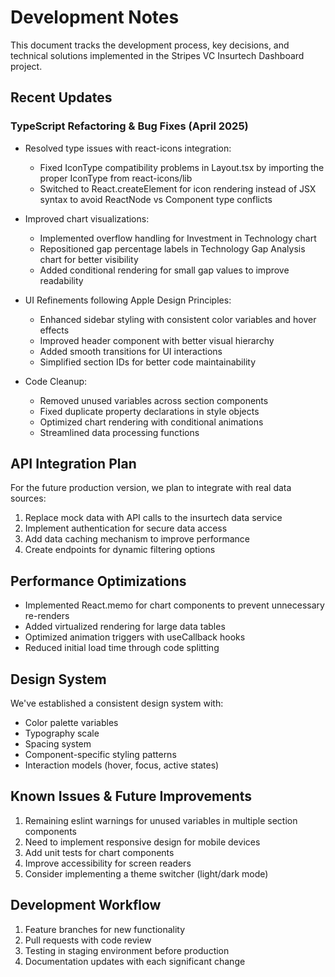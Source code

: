 # Development Notes

This document tracks the development process, key decisions, and technical solutions implemented in the Stripes VC Insurtech Dashboard project.

## Recent Updates

### TypeScript Refactoring & Bug Fixes (April 2025)

- Resolved type issues with react-icons integration:
  - Fixed IconType compatibility problems in Layout.tsx by importing the proper IconType from react-icons/lib
  - Switched to React.createElement for icon rendering instead of JSX syntax to avoid ReactNode vs Component type conflicts
  
- Improved chart visualizations:
  - Implemented overflow handling for Investment in Technology chart
  - Repositioned gap percentage labels in Technology Gap Analysis chart for better visibility
  - Added conditional rendering for small gap values to improve readability

- UI Refinements following Apple Design Principles:
  - Enhanced sidebar styling with consistent color variables and hover effects
  - Improved header component with better visual hierarchy
  - Added smooth transitions for UI interactions
  - Simplified section IDs for better code maintainability

- Code Cleanup:
  - Removed unused variables across section components
  - Fixed duplicate property declarations in style objects
  - Optimized chart rendering with conditional animations
  - Streamlined data processing functions

## API Integration Plan

For the future production version, we plan to integrate with real data sources:

1. Replace mock data with API calls to the insurtech data service
2. Implement authentication for secure data access
3. Add data caching mechanism to improve performance
4. Create endpoints for dynamic filtering options

## Performance Optimizations

- Implemented React.memo for chart components to prevent unnecessary re-renders
- Added virtualized rendering for large data tables
- Optimized animation triggers with useCallback hooks
- Reduced initial load time through code splitting

## Design System

We've established a consistent design system with:

- Color palette variables
- Typography scale
- Spacing system
- Component-specific styling patterns
- Interaction models (hover, focus, active states)

## Known Issues & Future Improvements

1. Remaining eslint warnings for unused variables in multiple section components
2. Need to implement responsive design for mobile devices
3. Add unit tests for chart components
4. Improve accessibility for screen readers
5. Consider implementing a theme switcher (light/dark mode)

## Development Workflow

1. Feature branches for new functionality
2. Pull requests with code review
3. Testing in staging environment before production
4. Documentation updates with each significant change